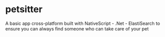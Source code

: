 # petsitter
A basic app cross-platform built with NativeScript - .Net - ElastiSearch to ensure you can always find someone who can take care of your pet
